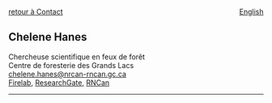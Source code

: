 <a href="../../contact" target="_self" style="float: left;"> retour à Contact </a>
<a href="https://cffdrs.github.io/website_en/contact/Chelene_Hanes/" target="_self" style="float: right;"> English </a>
<br>

## Chelene Hanes
Chercheuse scientifique en feux de forêt  
Centre de foresterie des Grands Lacs  
[chelene.hanes@nrcan-rncan.gc.ca](mailto:chelene.hanes@nrcan-rncan.gc.ca)  
[Firelab](http://www.firelab.utoronto.ca/people/ch/), [ResearchGate](https://www.researchgate.net/profile/Chelene-Hanes), [RNCan](https://cfs.nrcan.gc.ca/employes/vue/ckrezek)  

---
